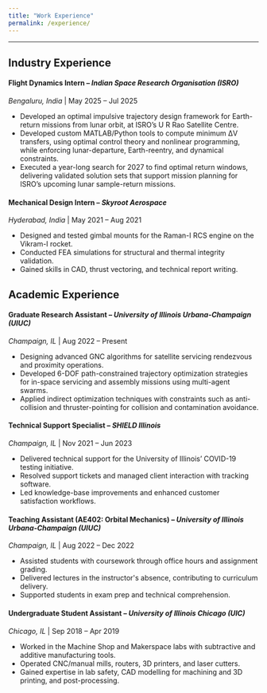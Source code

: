 ```yaml
---
title: "Work Experience"
permalink: /experience/
---
```


---
## Industry Experience

#### **Flight Dynamics Intern** – *Indian Space Research Organisation (ISRO)* 
*Bengaluru, India* | May 2025 – Jul 2025  
  - Developed an optimal impulsive trajectory design framework for Earth-return missions from lunar orbit, at ISRO’s U R Rao Satellite Centre.
  - Developed custom MATLAB/Python tools to compute minimum ΔV transfers, using optimal control theory and nonlinear programming, while enforcing lunar-departure, Earth-reentry, and dynamical constraints.
  - Executed a year-long search for 2027 to find optimal return windows, delivering validated solution sets that support mission planning for ISRO’s upcoming lunar sample-return missions.

#### **Mechanical Design Intern** – *Skyroot Aerospace*  
*Hyderabad, India* | May 2021 – Aug 2021
  - Designed and tested gimbal mounts for the Raman-I RCS engine on the Vikram-I rocket.  
  - Conducted FEA simulations for structural and thermal integrity validation.  
  - Gained skills in CAD, thrust vectoring, and technical report writing.

## Academic Experience

#### **Graduate Research Assistant** – *University of Illinois Urbana-Champaign (UIUC)*  
*Champaign, IL* | Aug 2022 – Present
  - Designing advanced GNC algorithms for satellite servicing rendezvous and proximity operations.  
  - Developed 6-DOF path-constrained trajectory optimization strategies for in-space servicing and assembly missions using multi-agent swarms.  
  - Applied indirect optimization techniques with constraints such as anti-collision and thruster-pointing for collision and contamination avoidance.

#### **Technical Support Specialist** – *SHIELD Illinois*  
*Champaign, IL* | Nov 2021 – Jun 2023
  - Delivered technical support for the University of Illinois’ COVID-19 testing initiative.  
  - Resolved support tickets and managed client interaction with tracking software.  
  - Led knowledge-base improvements and enhanced customer satisfaction workflows.

#### **Teaching Assistant (AE402: Orbital Mechanics)** – *University of Illinois Urbana-Champaign (UIUC)*  
*Champaign, IL* | Aug 2022 – Dec 2022
  - Assisted students with coursework through office hours and assignment grading.  
  - Delivered lectures in the instructor's absence, contributing to curriculum delivery.  
  - Supported students in exam prep and technical comprehension.

#### **Undergraduate Student Assistant** – *University of Illinois Chicago (UIC)*  
*Chicago, IL* | Sep 2018 – Apr 2019
  - Worked in the Machine Shop and Makerspace labs with subtractive and additive manufacturing tools.  
  - Operated CNC/manual mills, routers, 3D printers, and laser cutters.  
  - Gained expertise in lab safety, CAD modelling for machining and 3D printing, and post-processing.
